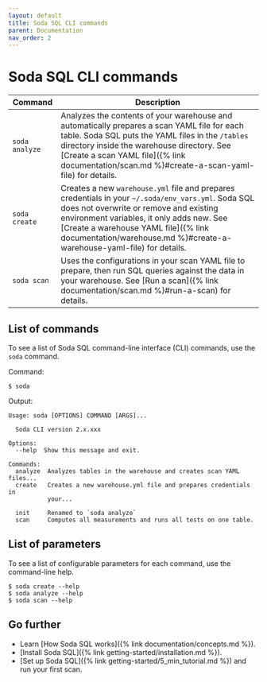 ```yaml
---
layout: default
title: Soda SQL CLI commands
parent: Documentation
nav_order: 2
---
```


# Soda SQL CLI commands

| Command | Description |
| ------- | ----------- |
| `soda analyze` | Analyzes the contents of your warehouse and automatically prepares a scan YAML file for each table. Soda SQL puts the YAML files in the `/tables` directory inside the warehouse directory. See [Create a scan YAML file]({% link documentation/scan.md %}#create-a-scan-yaml-file) for details.|
| `soda create` | Creates a new `warehouse.yml` file and prepares credentials in your `~/.soda/env_vars.yml`. Soda SQL does not overwrite or remove and existing environment variables, it only adds new. See [Create a warehouse YAML file]({% link documentation/warehouse.md %}#create-a-warehouse-yaml-file) for details. |
| `soda scan` | Uses the configurations in your scan YAML file to prepare, then run SQL queries against the data in your warehouse. See [Run a scan]({% link documentation/scan.md %}#run-a-scan) for details. |

## List of commands

To see a list of Soda SQL command-line interface (CLI) commands, use the `soda` command. 

Command:
```shell
$ soda
```

Output:
```shell
Usage: soda [OPTIONS] COMMAND [ARGS]...

  Soda CLI version 2.x.xxx

Options:
  --help  Show this message and exit.

Commands:
  analyze  Analyzes tables in the warehouse and creates scan YAML files...
  create   Creates a new warehouse.yml file and prepares credentials in
           your...

  init     Renamed to `soda analyze`
  scan     Computes all measurements and runs all tests on one table.
```

## List of parameters

To see a list of configurable parameters for each command, use the command-line help.
```shell
$ soda create --help
$ soda analyze --help
$ soda scan --help
```

## Go further
* Learn [How Soda SQL works]({% link documentation/concepts.md %}).
* [Install Soda SQL]({% link getting-started/installation.md %}).
* [Set up Soda SQL]({% link getting-started/5_min_tutorial.md %}) and run your first scan.